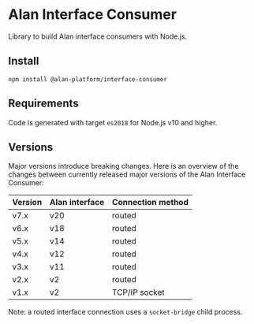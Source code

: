 # Alan Interface Consumer

Library to build Alan interface consumers with Node.js.

## Install

`npm install @alan-platform/interface-consumer`

## Requirements
Code is generated with target `es2018` for Node.js v10 and higher.

## Versions
Major versions introduce breaking changes. Here is an overview of the changes between currently released major versions of the Alan Interface Consumer:

| Version | Alan interface | Connection method |
| ------- | -------------- | ----------------- |
| v7.x    | v20            | routed            |
| v6.x    | v18            | routed            |
| v5.x    | v14            | routed            |
| v4.x    | v12            | routed            |
| v3.x    | v11            | routed            |
| v2.x    | v2             | routed            |
| v1.x    | v2             | TCP/IP socket     |

Note: a routed interface connection uses a `socket-bridge` child process.
